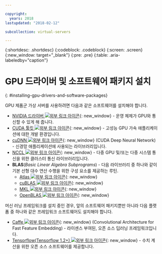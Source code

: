 ```yaml
---

copyright:
  years: 2018
lastupdated: "2018-02-12"

subcollection: virtual-servers

---
```


{:shortdesc: .shortdesc}
{:codeblock: .codeblock}
{:screen: .screen}
{:new_window: target="_blank"}
{:pre: .pre}
{:table: .aria-labeledby="caption"}

# GPU 드라이버 및 소프트웨어 패키지 설치
{: #installing-gpu-drivers-and-software-packages}

GPU 제품군 가상 서버를 사용하려면 다음과 같은 소프트웨어를 설치해야 합니다.
* [NVIDIA 드라이버 ![외부 링크 아이콘](../icons/launch-glyph.svg "외부 링크 아이콘")](http://www.nvidia.com/drivers){: new_window} - 운영 체제가 GPU와 통신할 수 있게 해 줍니다.
* [CUDA 툴킷 ![외부 링크 아이콘](../icons/launch-glyph.svg "외부 링크 아이콘")](https://docs.nvidia.com/cuda/){: new_window} - 고성능 GPU 가속 애플리케이션에 대한 개발 환경입니다.
* [cuDNN ![외부 링크 아이콘](../icons/launch-glyph.svg "외부 링크 아이콘")](https://developer.nvidia.com/cudnn){: new_window} (CUDA Deep Neural Network) - 신경망 애플리케이션에 사용되는  라이브러리입니다.
* [NCCL ![외부 링크 아이콘](../icons/launch-glyph.svg "외부 링크 아이콘")](http://docs.nvidia.com/deeplearning/sdk/nccl-install-guide/index.html){: new_window} - 다중 GPU 및/또는 다중 시스템 통신을 위한 클러스터 통신 라이브러리입니다.
* **BLAS**(_Basic Linear Algebra Subprograms_) - 다음 라이브러리 중 하나와 같이 기본 선형 대수 연산 수행을 위한 구성 요소를 제공하는 루틴.
  - [Atlas ![외부 링크 아이콘](../icons/launch-glyph.svg "외부 링크 아이콘")](http://math-atlas.sourceforge.net/atlas_install/){: new_window}
  - [cuBLAS ![외부 링크 아이콘](../icons/launch-glyph.svg "외부 링크 아이콘")](https://developer.nvidia.com/cublas){: new_window}
  - [MKL ![외부 링크 아이콘](../icons/launch-glyph.svg "외부 링크 아이콘")](https://software.intel.com/en-us/mkl-developer-reference-c-blas-and-sparse-blas-routines){: new_window}
  - [OpenBLAS ![외부 링크 아이콘](../icons/launch-glyph.svg "외부 링크 아이콘")](http://www.openblas.net/){: new_window}

머신 러닝 프레임워크를 설치 중인 경우, 앞의 소프트웨어 패키지뿐만 아니라 다음 플랫폼 중 하나와 같은 프레임워크 소프트웨어도 설치해야 합니다.
* [Caffe ![외부 링크 아이콘](../icons/launch-glyph.svg "외부 링크 아이콘")](https://www.nvidia.com/en-us/data-center/gpu-accelerated-applications/caffe/){: new_window} (Convolutional Architecture for Fast Feature Embedding) - 라이센스 부여된, 오픈 소스 딥러닝 프레임워크입니다.
* [Tensorflow(Tensorflow 1.2+) ![외부 링크 아이콘](../icons/launch-glyph.svg "외부 링크 아이콘")](https://www.tensorflow.org/install/){: new_window} - 수치 계산을 위한 오픈 소스 소프트웨어를 제공합니다.
